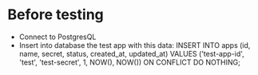 # Before testing

- Connect to PostgresQL
- Insert into database the test app with this data:
  INSERT INTO apps (id, name, secret, status, created_at, updated_at)
  VALUES ('test-app-id', 'test', 'test-secret', 1, NOW(), NOW())
  ON CONFLICT DO NOTHING;